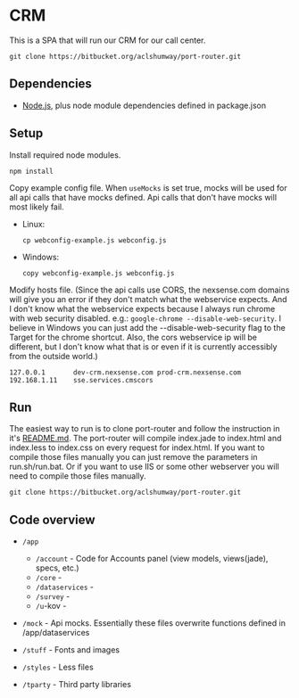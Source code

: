 CRM
===

This is a SPA that will run our CRM for our call center.


    git clone https://bitbucket.org/aclshumway/port-router.git



Dependencies
------------

  - [Node.js](http://nodejs.org/), plus node module dependencies defined in package.json



Setup
-----

Install required node modules.

    npm install

Copy example config file.
When `useMocks` is set true, mocks will be used for all api calls that have mocks defined.
Api calls that don't have mocks will most likely fail.

  - Linux:

        cp webconfig-example.js webconfig.js

  - Windows:

        copy webconfig-example.js webconfig.js

Modify hosts file. (Since the api calls use CORS, the nexsense.com domains will give you an error if they don't match what the webservice expects.
And I don't know what the webservice expects because I always run chrome with web security disabled. e.g.: `google-chrome --disable-web-security`.
I believe in Windows you can just add the --disable-web-security flag to the Target for the chrome shortcut.
Also, the cors webservice ip will be different, but I don't know what that is or even if it is currently accessibly from the outside world.)

    127.0.0.1       dev-crm.nexsense.com prod-crm.nexsense.com
    192.168.1.11    sse.services.cmscors

Run
---

The easiest way to run is to clone port-router and follow the instruction in it's [README.md](https://bitbucket.org/aclshumway/port-router).
The port-router will compile index.jade to index.html and index.less to index.css on every request for index.html.
If you want to compile those files manually you can just remove the parameters in run.sh/run.bat.
Or if you want to use IIS or some other webserver you will need to compile those files manually.

    git clone https://bitbucket.org/aclshumway/port-router.git


Code overview
-------------

  - `/app`

      - `/account` - Code for Accounts panel (view models, views(jade), specs, etc.)
      - `/core` -
      - `/dataservices` -
      - `/survey` -
      - `/u`-kov -

  - `/mock` - Api mocks. Essentially these files overwrite functions defined in /app/dataservices
  - `/stuff` - Fonts and images
  - `/styles` - Less files
  - `/tparty` - Third party libraries
